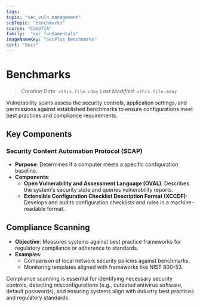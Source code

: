 ```yaml
---
tags:
topic: "sec_vuln_management"
subTopic: "benchmarks"
source: "CompTIA"
family:  "sec_fundamentals"
imageNameKey: "SecPlus_benchmarks" 
cert: "Sec+"
---
```

# Benchmarks
> *Creation Date:* `=this.file.cday`
> *Last Modified:* `=this.file.mday`

Vulnerability scans assess the security controls, application settings, and permissions against established benchmarks to ensure configurations meet best practices and compliance requirements.

## Key Components

### Security Content Automation Protocol (SCAP)

- **Purpose**: Determines if a computer meets a specific configuration baseline.
- **Components**:
  - **Open Vulnerability and Assessment Language (OVAL)**: Describes the system's security state and queries vulnerability reports.
  - **Extensible Configuration Checklist Description Format (XCCDF)**: Develops and audits configuration checklists and rules in a machine-readable format.

## Compliance Scanning

- **Objective**: Measures systems against best practice frameworks for regulatory compliance or adherence to standards.
- **Examples**:
  - Comparison of local network security policies against benchmarks.
  - Monitoring templates aligned with frameworks like NIST 800-53.

Compliance scanning is essential for identifying necessary security controls, detecting misconfigurations (e.g., outdated antivirus software, default passwords), and ensuring systems align with industry best practices and regulatory standards.

